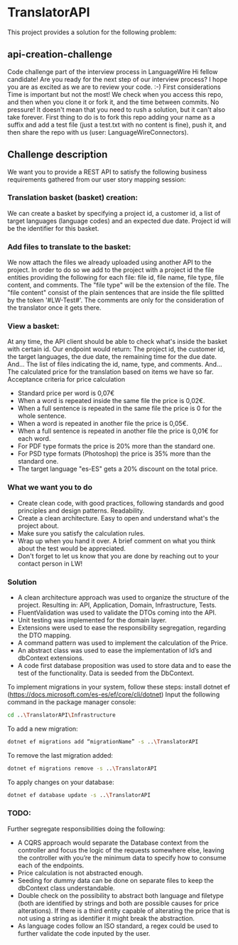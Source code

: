 # TranslatorAPI
This project provides a solution for the following problem: 

## api-creation-challenge
Code challenge part of the interview process in LanguageWire
Hi fellow candidate!
Are you ready for the next step of our interview process?
I hope you are as excited as we are to review your code. :-)
First considerations
Time is important but not the most!
We check when you access this repo, and then when you clone it or fork it, and the time between commits.
No pressure! It doesn't mean that you need to rush a solution, but it can't also take forever.
First thing to do is to fork this repo adding your name as a suffix and add a test file (just a test.txt with no content is fine), push it, and then share the repo with us (user: LanguageWireConnectors).
## Challenge description
We want you to provide a REST API to satisfy the following business requirements gathered from our user story mapping session:
### Translation basket (basket) creation:
We can create a basket by specifying a project id, a customer id, a list of target languages (language codes) and an expected due date. Project id will be the identifier for this basket.
### Add files to translate to the basket:
We now attach the files we already uploaded using another API to the project. In order to do so we add to the project with a project id the file entities providing the following for each file: file id, file name, file type, file content, and comments.
The "file type" will be the extension of the file.
The "file content" consist of the plain sentences that are inside the file splitted by the token '#LW-Test#'.
The comments are only for the consideration of the translator once it gets there.
### View a basket:
At any time, the API client should be able to check what's inside the basket with certain id.
Our endpoint would return: The project id, the customer id, the target languages, the due date, the remaining time for the due date. And...
The list of files indicating the id, name, type, and comments. And...
The calculated price for the translation based on items we have so far.
Acceptance criteria for price calculation
*	Standard price per word is 0,07€
*	When a word is repeated inside the same file the price is 0,02€.
*	When a full sentence is repeated in the same file the price is 0 for the whole sentence.
*	When a word is repeated in another file the price is 0,05€.
*	When a full sentence is repeated in another file the price is 0,01€ for each word.
*	For PDF type formats the price is 20% more than the standard one.
*	For PSD type formats (Photoshop) the price is 35% more than the standard one.
*	The target language "es-ES" gets a 20% discount on the total price.
### What we want you to do
*	Create clean code, with good practices, following standards and good principles and design patterns. Readability.
*	Create a clean architecture. Easy to open and understand what's the project about.
*	Make sure you satisfy the calculation rules.
*	Wrap up when you hand it over. A brief comment on what you think about the test would be appreciated.
*	Don't forget to let us know that you are done by reaching out to your contact person in LW!

### Solution
* A clean architecture approach was used to organize the structure of the project. Resulting in:
API, Application, Domain, Infrastructure, Tests.
* FluentValidation was used to validate the DTOs coming into the API.
* Unit testing was implemented for the domain layer.
* Extensions were used to ease the responsibility segregation, regarding the DTO mapping.
* A command pattern was used to implement the calculation of the Price.
* An abstract class was used to ease the implementation of Id’s and dbContext extensions.
* A code first database proposition was used to store data and to ease the test of the functionality. Data is seeded from the DbContext.

To implement migrations in your system, follow these steps:
install dotnet ef (https://docs.microsoft.com/es-es/ef/core/cli/dotnet)
Input the following command in the package manager console:
```sh
cd ..\TranslatorAPI\Infrastructure
```
To add a new migration:
```sh
dotnet ef migrations add “migrationName” -s ..\TranslatorAPI
```
To remove the last migration added:
```sh
dotnet ef migrations remove -s ..\TranslatorAPI
```
To apply changes on your database:
```sh
dotnet ef database update -s ..\TranslatorAPI
```
### TODO:
Further segregate responsibilities doing the following:
* A CQRS approach would separate the Database context from the controller and focus the logic of the requests somewhere else, leaving the controller with you’re the minimum data to specify how to consume each of the endpoints.
* Price calculation is not abstracted enough.
* Seeding for dummy data can be done on separate files to keep the dbContext class understandable.
* Double check on the possibility to abstract both language and filetype (both are identified by strings and both are possible causes for price alterations). If there is a third entity capable of alterating the price that is not using a string as identifier it might break the abstraction.
* As language codes follow an ISO standard, a regex could be used to further validate the code inputed by the user.
